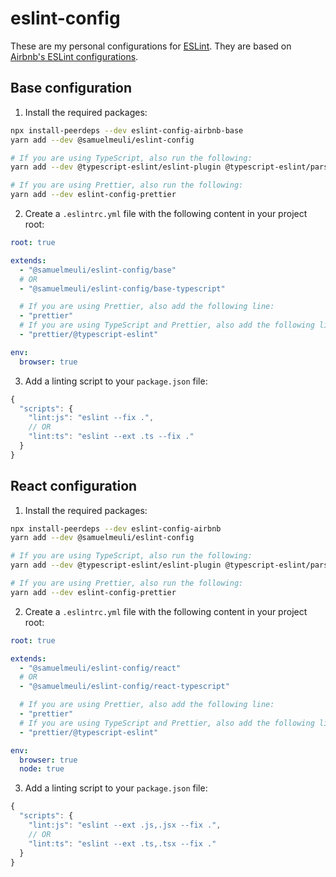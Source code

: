 # eslint-config

These are my personal configurations for [ESLint](https://github.com/eslint/eslint). They are based on [Airbnb's ESLint configurations](https://github.com/airbnb/javascript).

## Base configuration

1. Install the required packages:

```sh
npx install-peerdeps --dev eslint-config-airbnb-base
yarn add --dev @samuelmeuli/eslint-config

# If you are using TypeScript, also run the following:
yarn add --dev @typescript-eslint/eslint-plugin @typescript-eslint/parser

# If you are using Prettier, also run the following:
yarn add --dev eslint-config-prettier
```

2. Create a `.eslintrc.yml` file with the following content in your project root:

```yml
root: true

extends:
  - "@samuelmeuli/eslint-config/base"
  # OR
  - "@samuelmeuli/eslint-config/base-typescript"

  # If you are using Prettier, also add the following line:
  - "prettier"
  # If you are using TypeScript and Prettier, also add the following line:
  - "prettier/@typescript-eslint"

env:
  browser: true
```

3. Add a linting script to your `package.json` file:

```js
{
  "scripts": {
    "lint:js": "eslint --fix .",
    // OR
    "lint:ts": "eslint --ext .ts --fix ."
  }
}
```

## React configuration

1. Install the required packages:

```sh
npx install-peerdeps --dev eslint-config-airbnb
yarn add --dev @samuelmeuli/eslint-config

# If you are using TypeScript, also run the following:
yarn add --dev @typescript-eslint/eslint-plugin @typescript-eslint/parser

# If you are using Prettier, also run the following:
yarn add --dev eslint-config-prettier
```

2. Create a `.eslintrc.yml` file with the following content in your project root:

```yml
root: true

extends:
  - "@samuelmeuli/eslint-config/react"
  # OR
  - "@samuelmeuli/eslint-config/react-typescript"

  # If you are using Prettier, also add the following line:
  - "prettier"
  # If you are using TypeScript and Prettier, also add the following line:
  - "prettier/@typescript-eslint"

env:
  browser: true
  node: true
```

3. Add a linting script to your `package.json` file:

```js
{
  "scripts": {
    "lint:js": "eslint --ext .js,.jsx --fix .",
    // OR
    "lint:ts": "eslint --ext .ts,.tsx --fix ."
  }
}
```
